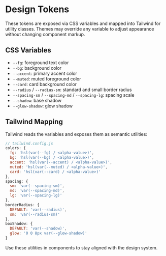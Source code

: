 # Design Tokens

These tokens are exposed via CSS variables and mapped into Tailwind for
utility classes. Themes may override any variable to adjust appearance
without changing component markup.

## CSS Variables

- `--fg`: foreground text color
- `--bg`: background color
- `--accent`: primary accent color
- `--muted`: muted foreground color
- `--card`: card background color
- `--radius` / `--radius-sm`: standard and small border radius
- `--spacing-sm` / `--spacing-md` / `--spacing-lg`: spacing scale
- `--shadow`: base shadow
- `--glow-shadow`: glow shadow

## Tailwind Mapping

Tailwind reads the variables and exposes them as semantic utilities:

```js
// tailwind.config.js
colors: {
  fg: 'hsl(var(--fg) / <alpha-value>)',
  bg: 'hsl(var(--bg) / <alpha-value>)',
  accent: 'hsl(var(--accent) / <alpha-value>)',
  muted: 'hsl(var(--muted) / <alpha-value>)',
  card: 'hsl(var(--card) / <alpha-value>)'
},
spacing: {
  sm: 'var(--spacing-sm)',
  md: 'var(--spacing-md)',
  lg: 'var(--spacing-lg)'
},
borderRadius: {
  DEFAULT: 'var(--radius)',
  sm: 'var(--radius-sm)'
},
boxShadow: {
  DEFAULT: 'var(--shadow)',
  glow: '0 0 8px var(--glow-shadow)'
}
```

Use these utilities in components to stay aligned with the design system.
